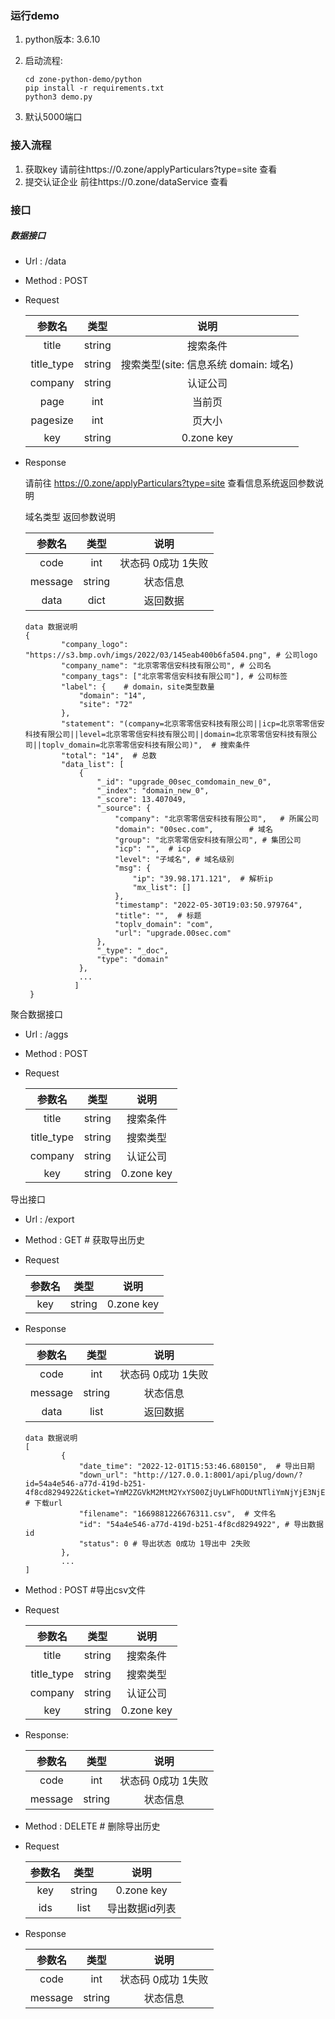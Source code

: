 ### 运行demo

1. python版本: 3.6.10

2. 启动流程:

   ```
   cd zone-python-demo/python
   pip install -r requirements.txt
   python3 demo.py
   ```

3. 默认5000端口

### 接入流程

1. 获取key   请前往https://0.zone/applyParticulars?type=site 查看
2. 提交认证企业  前往https://0.zone/dataService 查看

### 接口

##### 数据接口

- Url :  /data

- Method : POST

- Request 

  |   参数名   |  类型  |                  说明                  |
  | :--------: | :----: | :------------------------------------: |
  |   title    | string |                搜索条件                |
  | title_type | string | 搜索类型(site: 信息系统  domain: 域名) |
  |  company   | string |                认证公司                |
  |    page    |  int   |                 当前页                 |
  |  pagesize  |  int   |                 页大小                 |
  |    key     | string |               0.zone key               |

- Response

  请前往 https://0.zone/applyParticulars?type=site 查看信息系统返回参数说明

  域名类型 返回参数说明

  | 参数名  |  类型  |        说明         |
  | :-----: | :----: | :-----------------: |
  |  code   |  int   | 状态码  0成功 1失败 |
  | message | string |      状态信息       |
  |  data   |  dict  |      返回数据       |

  ```
  data 数据说明
  {
          "company_logo": "https://s3.bmp.ovh/imgs/2022/03/145eab400b6fa504.png", # 公司logo
          "company_name": "北京零零信安科技有限公司", # 公司名
          "company_tags": ["北京零零信安科技有限公司"], # 公司标签
          "label": {    # domain，site类型数量
              "domain": "14",
              "site": "72"
          },
          "statement": "(company=北京零零信安科技有限公司||icp=北京零零信安科技有限公司||level=北京零零信安科技有限公司||domain=北京零零信安科技有限公司||toplv_domain=北京零零信安科技有限公司)",  # 搜索条件
          "total": "14",  # 总数
          "data_list": [
              {
                  "_id": "upgrade_00sec_comdomain_new_0",
                  "_index": "domain_new_0",
                  "_score": 13.407049,
                  "_source": {
                      "company": "北京零零信安科技有限公司",   # 所属公司
                      "domain": "00sec.com",		# 域名
                      "group": "北京零零信安科技有限公司", # 集团公司
                      "icp": "",  # icp
                      "level": "子域名", # 域名级别
                      "msg": {
                          "ip": "39.98.171.121",  # 解析ip
                          "mx_list": []
                      },
                      "timestamp": "2022-05-30T19:03:50.979764",
                      "title": "",  # 标题
                      "toplv_domain": "com",  
                      "url": "upgrade.00sec.com"
                  },
                  "_type": "_doc",
                  "type": "domain"
              },
              ...
             ]
   }
  ```

  

聚合数据接口

- Url : /aggs

- Method : POST

- Request 

  |   参数名   |  类型  |    说明    |
  | :--------: | :----: | :--------: |
  |   title    | string |  搜索条件  |
  | title_type | string |  搜索类型  |
  |  company   | string |  认证公司  |
  |    key     | string | 0.zone key |

导出接口

- Url : /export

- Method : GET  # 获取导出历史

- Request 

  | 参数名 |  类型  |    说明    |
  | :----: | :----: | :--------: |
  |  key   | string | 0.zone key |

- Response

  | 参数名  |  类型  |        说明         |
  | :-----: | :----: | :-----------------: |
  |  code   |  int   | 状态码  0成功 1失败 |
  | message | string |      状态信息       |
  |  data   |  list  |      返回数据       |

  ```
  data 数据说明
  [
          {
              "date_time": "2022-12-01T15:53:46.680150",  # 导出日期
              "down_url": "http://127.0.0.1:8001/api/plug/down/?id=54a4e546-a77d-419d-b251-4f8cd8294922&ticket=YmM2ZGVkM2MtM2YxYS00ZjUyLWFhODUtNTliYmNjYjE3NjE1",  # 下载url
              "filename": "1669881226676311.csv",  # 文件名
              "id": "54a4e546-a77d-419d-b251-4f8cd8294922", # 导出数据id
              "status": 0 # 导出状态 0成功 1导出中 2失败
          },
          ...
  ]
  ```

  



- Method : POST #导出csv文件

- Request 

  |   参数名   |  类型  |    说明    |
  | :--------: | :----: | :--------: |
  |   title    | string |  搜索条件  |
  | title_type | string |  搜索类型  |
  |  company   | string |  认证公司  |
  |    key     | string | 0.zone key |

- Response:

  | 参数名  |  类型  |        说明         |
  | :-----: | :----: | :-----------------: |
  |  code   |  int   | 状态码  0成功 1失败 |
  | message | string |      状态信息       |

  

- Method : DELETE  # 删除导出历史

- Request 

  | 参数名 |  类型  |      说明      |
  | :----: | :----: | :------------: |
  |  key   | string |   0.zone key   |
  |  ids   |  list  | 导出数据id列表 |

- Response 

  | 参数名  |  类型  |        说明         |
  | :-----: | :----: | :-----------------: |
  |  code   |  int   | 状态码  0成功 1失败 |
  | message | string |      状态信息       |

